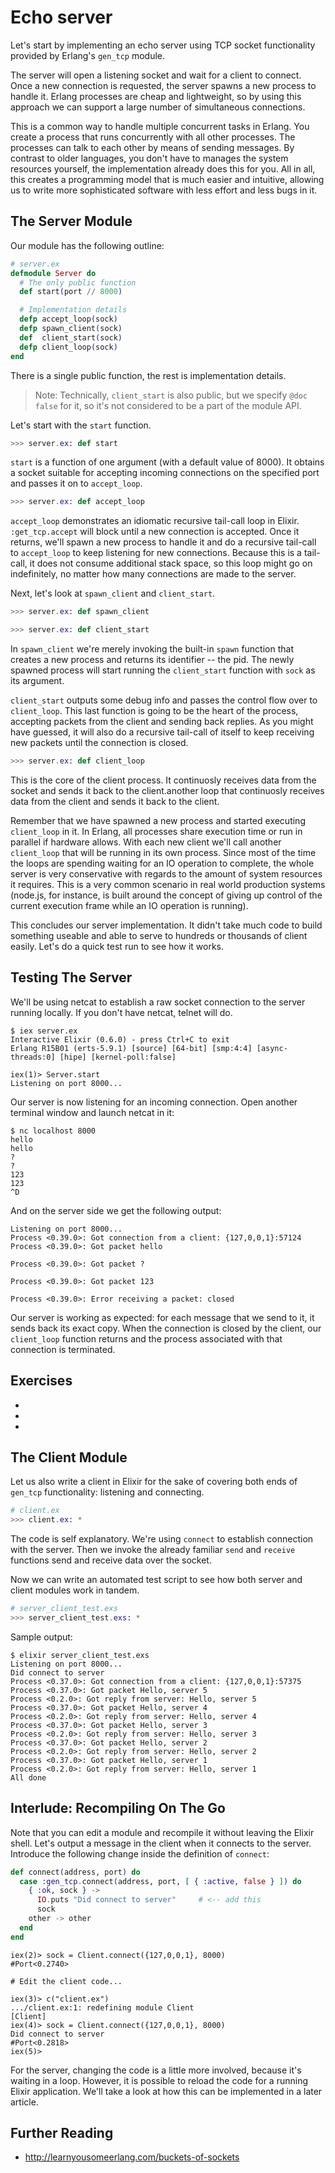 Echo server
===========

Let's start by implementing an echo server using TCP socket functionality provided by Erlang's `gen_tcp` module.

The server will open a listening socket and wait for a client to connect. Once a new connection is requested, the server spawns a new process to handle it. Erlang processes are cheap and lightweight, so by using this approach we can support a large number of simultaneous connections.

This is a common way to handle multiple concurrent tasks in Erlang. You create a process that runs concurrently with all other processes. The processes can talk to each other by means of sending messages. By contrast to older languages, you don't have to manages the system resources yourself, the implementation already does this for you. All in all, this creates a programming model that is much easier and intuitive, allowing us to write more sophisticated software with less effort and less bugs in it.


## The Server Module ##

Our module has the following outline:

```elixir
# server.ex
defmodule Server do
  # The only public function
  def start(port // 8000)

  # Implementation details
  defp accept_loop(sock)
  defp spawn_client(sock)
  def  client_start(sock)
  defp client_loop(sock)
end
```

There is a single public function, the rest is implementation details.

> Note: Technically, `client_start` is also public, but we specify `@doc false` for it, so it's not considered to be a part of the module API.

Let's start with the `start` function.

```elixir
>>> server.ex: def start
```

`start` is a function of one argument (with a default value of 8000). It obtains a socket suitable for accepting incoming connections on the specified port and passes it on to `accept_loop`.

```elixir
>>> server.ex: def accept_loop
```

`accept_loop` demonstrates an idiomatic recursive tail-call loop in Elixir. `:get_tcp.accept` will block until a new connection is accepted. Once it returns, we'll spawn a new process to handle it and do a recursive tail-call to `accept_loop` to keep listening for new connections. Because this is a tail-call, it does not consume additional stack space, so this loop might go on indefinitely, no matter how many connections are made to the server.

Next, let's look at `spawn_client` and `client_start`.

```elixir
>>> server.ex: def spawn_client

>>> server.ex: def client_start
```

In `spawn_client` we're merely invoking the built-in `spawn` function that creates a new process and returns its identifier -- the pid. The newly spawned process will start running the `client_start` function with `sock` as its argument.

`client_start` outputs some debug info and passes the control flow over to `client_loop`. This last function is going to be the heart of the process, accepting packets from the client and sending back replies. As you might have guessed, it will also do a recursive tail-call of itself to keep receiving new packets until the connection is closed.

```elixir
>>> server.ex: def client_loop
```

This is the core of the client process. It continuosly receives data from the socket and sends it back to the client.another loop that continuosly receives data from the client and sends it back to the client.

Remember that we have spawned a new process and started executing `client_loop` in it. In Erlang, all processes share execution time or run in parallel if hardware allows. With each new client we'll call another `client_loop` that will be running in its own process. Since most of the time the loops are spending waiting for an IO operation to complete, the whole server is very conservative with regards to the amount of system resources it requires. This is a very common scenario in real world production systems (node.js, for instance, is built around the concept of giving up control of the current execution frame while an IO operation is running).

This concludes our server implementation. It didn't take much code to build something useable and able to serve to hundreds or thousands of client easily. Let's do a quick test run to see how it works.

## Testing The Server ##

We'll be using netcat to establish a raw socket connection to the server running locally. If you don't have netcat, telnet will do.

```
$ iex server.ex
Interactive Elixir (0.6.0) - press Ctrl+C to exit
Erlang R15B01 (erts-5.9.1) [source] [64-bit] [smp:4:4] [async-threads:0] [hipe] [kernel-poll:false]

iex(1)> Server.start
Listening on port 8000...
```

Our server is now listening for an incoming connection. Open another terminal window and launch netcat in it:

```
$ nc localhost 8000
hello
hello
?
?
123
123
^D
```

And on the server side we get the following output:

```
Listening on port 8000...
Process <0.39.0>: Got connection from a client: {127,0,0,1}:57124
Process <0.39.0>: Got packet hello

Process <0.39.0>: Got packet ?

Process <0.39.0>: Got packet 123

Process <0.39.0>: Error receiving a packet: closed
```

Our server is working as expected: for each message that we send to it, it sends back its exact copy. When the connection is closed by the client, our `client_loop` function returns and the process associated with that connection is terminated.

## Exercises ##

  *

  *

  *

## The Client Module ##

Let us also write a client in Elixir for the sake of covering both ends of `gen_tcp` functionality: listening and connecting.

```elixir
# client.ex
>>> client.ex: *
```

The code is self explanatory. We're using `connect` to establish connection with the server. Then we invoke the already familiar `send` and `receive` functions send and receive data over the socket.

Now we can write an automated test script to see how both server and client modules work in tandem.

```elixir
# server_client_test.exs
>>> server_client_test.exs: *
```

Sample output:

```
$ elixir server_client_test.exs
Listening on port 8000...
Did connect to server
Process <0.37.0>: Got connection from a client: {127,0,0,1}:57375
Process <0.37.0>: Got packet Hello, server 5
Process <0.2.0>: Got reply from server: Hello, server 5
Process <0.37.0>: Got packet Hello, server 4
Process <0.2.0>: Got reply from server: Hello, server 4
Process <0.37.0>: Got packet Hello, server 3
Process <0.2.0>: Got reply from server: Hello, server 3
Process <0.37.0>: Got packet Hello, server 2
Process <0.2.0>: Got reply from server: Hello, server 2
Process <0.37.0>: Got packet Hello, server 1
Process <0.2.0>: Got reply from server: Hello, server 1
All done
```

## Interlude: Recompiling On The Go ##

Note that you can edit a module and recompile it without leaving the Elixir shell. Let's output a message in the client when it connects to the server. Introduce the following change inside the definition of `connect`:

```elixir
def connect(address, port) do
  case :gen_tcp.connect(address, port, [ { :active, false } ]) do
    { :ok, sock } ->
      IO.puts "Did connect to server"     # <-- add this
      sock
    other -> other
  end
end
```

```
iex(2)> sock = Client.connect({127,0,0,1}, 8000)
#Port<0.2740>

# Edit the client code...

iex(3)> c("client.ex")
.../client.ex:1: redefining module Client
[Client]
iex(4)> sock = Client.connect({127,0,0,1}, 8000)
Did connect to server
#Port<0.2818>
iex(5)>
```

For the server, changing the code is a little more involved, because it's waiting in a loop. However, it is possible to reload the code for a running Elixir application. We'll take a look at how this can be implemented in a later article.


## Further Reading ##

  * http://learnyousomeerlang.com/buckets-of-sockets
